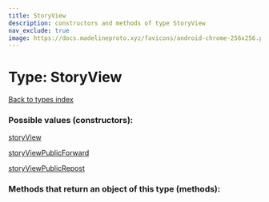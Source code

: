 ```yaml
---
title: StoryView
description: constructors and methods of type StoryView
nav_exclude: true
image: https://docs.madelineproto.xyz/favicons/android-chrome-256x256.png
---
```

# Type: StoryView
[Back to types index](index.html)



### Possible values (constructors):

[storyView](/API_docs/constructors/storyView.html)  

[storyViewPublicForward](/API_docs/constructors/storyViewPublicForward.html)  

[storyViewPublicRepost](/API_docs/constructors/storyViewPublicRepost.html)  



### Methods that return an object of this type (methods):



